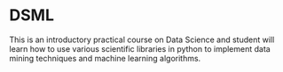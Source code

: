# DSML
This is an introductory practical course on Data Science and student will learn how 
to use various scientific libraries in python to implement data mining techniques and machine 
learning algorithms.
